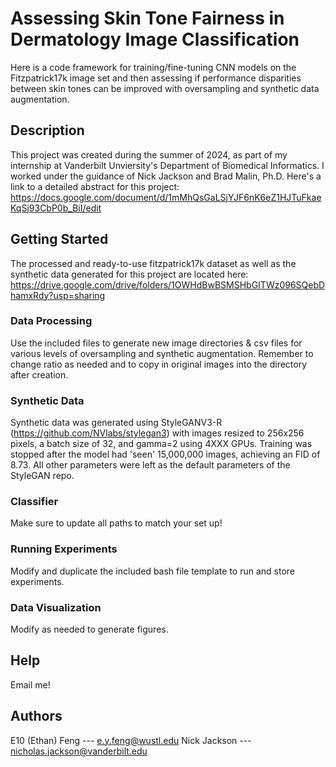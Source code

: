 # Assessing Skin Tone Fairness in Dermatology Image Classification
Here is a code framework for training/fine-tuning CNN models on the Fitzpatrick17k image set and then assessing if performance disparities between skin tones can be improved with oversampling and synthetic data augmentation.

## Description
This project was created during the summer of 2024, as part of my internship at Vanderbilt Unviersity's Department of Biomedical Informatics. I worked under the guidance of Nick Jackson and Brad Malin, Ph.D. Here's a link to a detailed abstract for this project: https://docs.google.com/document/d/1mMhQsGaLSjYJF6nK6eZ1HJTuFkaeKqSj93CbP0b_BiI/edit 

## Getting Started
The processed and ready-to-use fitzpatrick17k dataset as well as the synthetic data generated for this project are located here: https://drive.google.com/drive/folders/1OWHdBwBSMSHbGITWz096SQebDhamxRdy?usp=sharing


### Data Processing
Use the included files to generate new image directories & csv files for various levels of oversampling and synthetic augmentation. Remember to change ratio as needed and to copy in original images into the directory after creation.

### Synthetic Data
Synthetic data was generated using StyleGANV3-R (https://github.com/NVlabs/stylegan3) with images resized to 256x256 pixels, a batch size of 32, and gamma=2 using 4XXX GPUs. Training was stopped after the model had 'seen' 15,000,000 images, achieving an FID of 8.73. All other parameters were left as the default parameters of the StyleGAN repo.

### Classifier
Make sure to update all paths to match your set up! 

### Running Experiments
Modify and duplicate the included bash file template to run and store experiments.

### Data Visualization
Modify as needed to generate figures. 

## Help
Email me! 

## Authors
E10 (Ethan) Feng --- e.y.feng@wustl.edu
Nick Jackson --- nicholas.jackson@vanderbilt.edu
